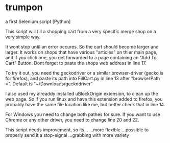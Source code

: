 # trumpon
a first Selenium script [Python]


This script will fill a shopping cart from a very specific merge shop
on a very simple way.

It wont stop until an error occures. So the cart should become larger and larger.
It works on shops that have various "articles" on thier main page, 
and if you click one, you get forwarded to a page containing an "Add To Cart" Button.
Dont forget to paste the shops web address in line 17.
  


To try it out, you need the geckodriver or a similar browser-driver (gecko is for firefox),
and paste its path into FillCart.py in line 13 after "browserPath =".
Default is "~/Downloads/geckodriver" 

I also used my alreaddy installed uBlockOrigin extension, to clean up the web page.
So if you run linux and have this extension added to firefox,
you probably have the same file location like me, but better check that in line 14.

For Windows you need to change both pathes for sure.
If you want to use Chrome or any other driver, you need to change line 20 and 22.





This script needs improvement, so its...
    ...more flexible
    ...possible to properly send it a stop-signal
    ...grabbing with more variety  

